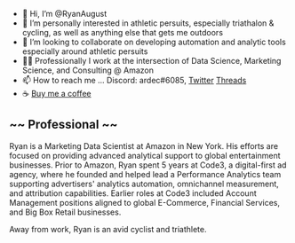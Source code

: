 - 👋 Hi, I’m @RyanAugust 
- 👀 I’m personally interested in athletic persuits, especially triathalon & cycling, as well as anything else that gets me outdoors
- 💞️ I’m looking to collaborate on developing automation and analytic tools especially around athletic persuits
- 👨‍💻 Professionally I work at the intersection of Data Science, Marketing Science, and Consulting @ Amazon
- 📫 How to reach me ... Discord: ardec#6085, [Twitter](https://twitter.com/RyanAugust_) [Threads](https://www.threads.net/@ryan.aug)
- ☕ [Buy me a coffee](https://www.buymeacoffee.com/ryanduecker)

## ~~ Professional ~~

Ryan is a Marketing Data Scientist at Amazon in New York. His efforts are focused on providing advanced analytical support to global entertainment businesses.
Prior to Amazon, Ryan spent 5 years at Code3, a digital-first ad agency, where he founded and helped lead a Performance Analytics team supporting advertisers' analytics automation, omnichannel measurement, and attribution capabilities. Earlier roles at Code3 included Account Management positions aligned to global E-Commerce, Financial Services, and Big Box Retail businesses.

Away from work, Ryan is an avid cyclist and triathlete.
